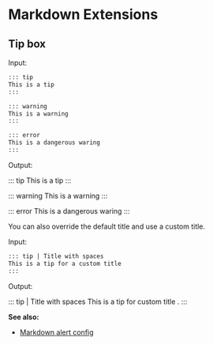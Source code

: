 # Markdown Extensions

## Tip box

Input:

```markdown
::: tip
This is a tip
:::

::: warning
This is a warning
:::

::: error
This is a dangerous waring
:::
```

Output:

::: tip
This is a tip
:::

::: warning
This is a warning
:::

::: error
This is a dangerous waring
:::

You can also override the default title and use a custom title.

Input:

```markdown
::: tip | Title with spaces
This is a tip for a custom title
:::
```

Output:

::: tip | Title with spaces
This is a tip for custom title .
:::

**See also:**

- [Markdown alert config](../config/#alert)
